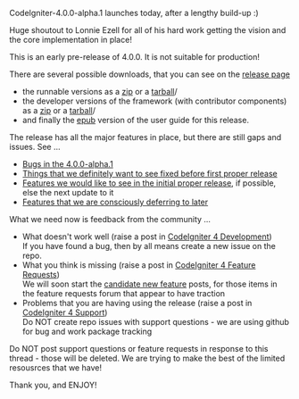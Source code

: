 CodeIgniter-4.0.0-alpha.1 launches today, after a lengthy build-up :)

Huge shoutout to Lonnie Ezell for all of his hard work getting the vision
and the core implementation in place!

This is an early pre-release of 4.0.0. It is not suitable for production!

There are several possible downloads, that you can see on the 
[release page](https://github.com/codeigniter4/CodeIgniter4/releases/tag/v4.0.0-alpha.1) 

- the runnable versions as a 
[zip](https://github.com/codeigniter4/CodeIgniter4/releases/download/v4.0.0-alpha.1/CodeIgniter-4.0.0-alpha.1.zip) or a 
[tarball](https://github.com/codeigniter4/CodeIgniter4/releases/download/v4.0.0-alpha.1/CodeIgniter-4.0.0-alpha.1.tar.gz)/
- the developer versions of the framework (with contributor components) as
a [zip](https://github.com/codeigniter4/CodeIgniter4/archive/v4.0.0-alpha.1.zip) or a 
[tarball](https://github.com/codeigniter4/CodeIgniter4/archive/v4.0.0-alpha.1.tar.gz)/
- and finally the [epub](https://github.com/codeigniter4/CodeIgniter4/releases/download/v4.0.0-alpha.1/CodeIgniter-4.0.0-alpha.1.epub) version of the user guide for this release.

The release has all the major features in place, but there are still gaps
and issues. See ...

- [Bugs in the 4.0.0-alpha.1](https://github.com/codeigniter4/CodeIgniter4/issues?q=is%3Aopen+is%3Aissue+milestone%3A4.0.0-alpha)
- [Things that we definitely want to see fixed before first proper release](https://github.com/codeigniter4/CodeIgniter4/issues?q=is%3Aopen+is%3Aissue+milestone%3A4.0.0)
- [Features we would like to see in the initial proper release](), if possible, else the next update to it
- [Features that we are consciously deferring to later](https://github.com/codeigniter4/CodeIgniter4/issues?q=is%3Aopen+is%3Aissue+milestone%3A4.1.0)

What we need now is feedback from the community ...

- What doesn't work well (raise a post in [CodeIgniter 4 Development](https://forum.codeigniter.com/forum-27.html))  
If you have found a bug, then by all means create a new issue on the repo.
- What you think is missing (raise a post in [CodeIgniter 4 Feature Requests](https://forum.codeigniter.com/forum-29.html))  
We will soon start the [candidate new feature](https://forum.codeigniter.com/forum-33.html) posts, 
for those items in the feature requests forum that appear to have traction
- Problems that you are having using the release (raise a post in [CodeIgniter 4 Support](https://forum.codeigniter.com/forum-30.html))  
Do NOT create repo issues with support questions - we are using github for bug and work package tracking

Do NOT post support questions or feature requests in response to this thread - those
will be deleted. We are trying to make the best of the
limited resousrces that we have!

Thank you, and ENJOY!